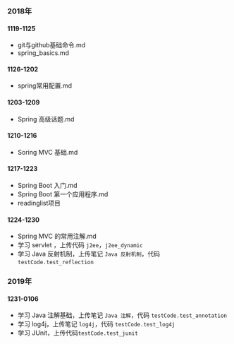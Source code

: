 ### 2018年

#### 1119-1125

- git与github基础命令.md
- spring_basics.md

#### 1126-1202

- spring常用配置.md

#### 1203-1209

- Spring 高级话题.md

#### 1210-1216

- Soring MVC 基础.md

#### 1217-1223

- Spring Boot 入门.md
- Spring Boot  第一个应用程序.md
- readinglist项目

#### 1224-1230

- Spring MVC 的常用注解.md	
- 学习 servlet ，上传代码 `j2ee`，`j2ee_dynamic`
- 学习 Java 反射机制，上传笔记 `Java 反射机制`，代码 `testCode.test_reflection`



### 2019年

#### 1231-0106

- 学习 Java 注解基础，上传笔记 `Java 注解`，代码 `testCode.test_annotation`
- 学习 log4j，上传笔记 `log4j`，代码 `testCode.test_log4j`
- 学习 JUnit，上传代码`testCode.test_junit`

